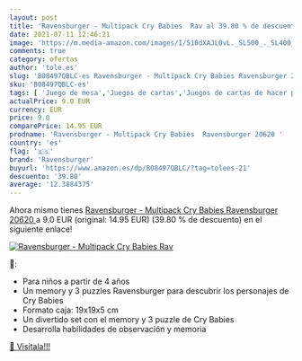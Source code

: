 ```yaml
---
layout: post
title: 'Ravensburger - Multipack Cry Babies  Rav al 39.80 % de descuento'
date: 2021-07-11 12:46:21
image: 'https://m.media-amazon.com/images/I/510dXAJL0vL._SL500_._SL400_.jpg'
comments: true
category: ofertas
author: 'tole.es'
slug: 'B08497QBLC-es Ravensburger - Multipack Cry Babies Ravensburger 20620'
sku: 'B08497QBLC-es'
tags: [ 'Juego de mesa','Juegos de cartas','Juegos de cartas de hacer parejas','Juegos y accesorios para juegos','Juguetes','Juguetes y juegos','ravensburger', ]
actualPrice: 9.0 EUR
currency: EUR
price: 9.0
comparePrice: 14.95 EUR
prodname: 'Ravensburger - Multipack Cry Babies  Ravensburger 20620 '
country: 'es'
flag: '🇪🇸'
brand: 'Ravensburger'
buyurl: 'https://www.amazon.es/dp/B08497QBLC/?tag=tolees-21'
descuento: '39.80'
average: '12.3884375'
---
```


Ahora mismo tienes [Ravensburger - Multipack Cry Babies  Ravensburger 20620 ](https://www.amazon.es/dp/B08497QBLC/?tag=tolees-21) a 9.0 EUR (original: 14.95 EUR) (39.80 %  de descuento) en el siguiente enlace!

[![Ravensburger - Multipack Cry Babies  Rav](https://m.media-amazon.com/images/I/510dXAJL0vL._SL500_._SL400_.jpg)](https://www.amazon.es/dp/B08497QBLC/?tag=tolees-21)

🔎:

- Para niños a partir de 4 años
- Un memory y 3 puzzles Ravensburger para descubrir los personajes de Cry Babies
- Formato caja: 19x19x5 cm
- Un divertido set con el memory y 3 puzzle de Cry Babies
- Desarrolla habilidades de observación y memoria

[🛒 Visítala!!!](https://www.amazon.es/dp/B08497QBLC/?tag=tolees-21)
